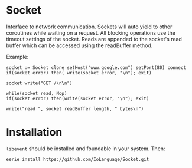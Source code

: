# Socket 
Interface to network communication.
Sockets will auto yield to other coroutines while waiting on a request.
All blocking operations use the timeout settings of the socket.
Reads are appended to the socket's read buffer which can 
be accessed using the readBuffer method.

Example:

```Io
socket := Socket clone setHost("www.google.com") setPort(80) connect
if(socket error) then( write(socket error, "\n"); exit)

socket write("GET /\n\n")

while(socket read, Nop)
if(socket error) then(write(socket error, "\n"); exit)

write("read ", socket readBuffer length, " bytes\n")

```

# Installation

`libevent` should be installed and foundable in your system. Then:

```
eerie install https://github.com/IoLanguage/Socket.git
```
